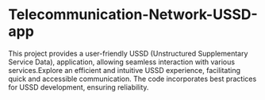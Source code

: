 # Telecommunication-Network-USSD-app
This project provides a user-friendly USSD (Unstructured Supplementary Service Data), application, allowing seamless interaction with various services.Explore an efficient and intuitive USSD experience, facilitating quick and accessible communication. The code incorporates best practices for USSD development, ensuring reliability.
